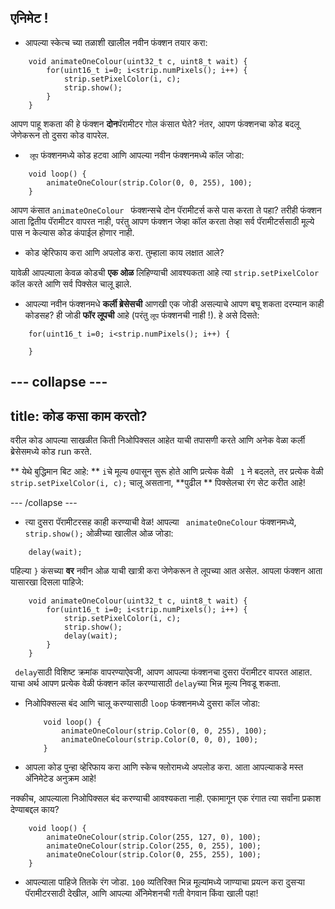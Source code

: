 ## एनिमेट !

+ आपल्या स्केत्च च्या तळाशी खालील नवीन फंक्शन तयार करा:

``` 
    void animateOneColour(uint32_t c, uint8_t wait) {
        for(uint16_t i=0; i<strip.numPixels(); i++) {
            strip.setPixelColor(i, c);
            strip.show();
        }
    }
```

आपण पाहू शकता की हे फंक्शन **दोन**पॅरामीटर गोल कंसात घेते? नंतर, आपण फंक्शनचा कोड बदलू जेणेकरून तो दुसरा कोड वापरेल.

+ ` लूप` फंक्शनमध्ये कोड हटवा आणि आपल्या नवीन फंक्शनमध्ये कॉल जोडा:

```
    void loop() {
        animateOneColour(strip.Color(0, 0, 255), 100);
    }
```

आपण कंसात `animateOneColour ` फंक्शन्सचे दोन पॅरामीटर्स कसे पास करता ते पहा? तरीही फंक्शन आता द्वितीय पॅरामीटर वापरत नाही, परंतु आपण फंक्शन जेव्हा कॉल करता तेव्हा सर्व पॅरामीटर्ससाठी मूल्ये पास न केल्यास कोड कंपाईल होणार नाही.

+ कोड व्हेरिफाय करा आणि अपलोड करा. तुम्हाला काय लक्षात आले?

यावेळी आपल्याला केवळ कोडची **एक ओळ** लिहिण्याची आवश्यकता आहे त्या `strip.setPixelColor` कॉल करते आणि सर्व पिक्सेल चालू झाले.

+ आपल्या नवीन फंक्शनमधे **कर्ली ब्रेसेसची** आणखी एक जोडी असल्याचे आपण बघू शकता दरम्यान काही कोडसह? ही जोडी **फॉर लूपची** आहे \(परंतु `लूप` फंक्शनची नाही !\). हे असे दिसते:

``` 
    for(uint16_t i=0; i<strip.numPixels(); i++) {

    }
```

--- collapse ---
---
title: कोड कसा काम करतो?
---

वरील कोड आपल्या साखळीत किती निओपिक्सल आहेत याची तपासणी करते आणि अनेक वेळा कर्ली ब्रेसेसमध्ये कोड run करते.

** येथे बुद्धिमान बिट आहे: ** `i`चे मूल्य `0`पासून सुरू होते आणि प्रत्येक वेळी ` 1` ने बदलते, तर प्रत्येक वेळी ` strip.setPixelColor(i, c);` चालू असताना, **पुढील ** पिक्सेलचा रंग सेट करीत आहे!

--- /collapse ---

+ त्या दुसरा पॅरामीटरसह काही करण्याची वेळ! आपल्या ` animateOneColour` फंक्शनमध्ये, `strip.show();` ओळीच्या खालील ओळ जोडा:

```
    delay(wait);
```

पहिल्या `}` कंसच्या **वर** नवीन ओळ याची खात्री करा जेणेकरून ते लूपच्या आत असेल. आपला फंक्शन आता यासारखा दिसला पाहिजे:

``` 
    void animateOneColour(uint32_t c, uint8_t wait) {
        for(uint16_t i=0; i<strip.numPixels(); i++) {
            strip.setPixelColor(i, c);
            strip.show();
            delay(wait);
        }
    }
```

` delay`साठी विशिष्ट क्रमांक वापरण्याऐवजी, आपण आपल्या फंक्शनचा दुसरा पॅरामीटर वापरत आहात. याचा अर्थ आपण प्रत्येक वेळी फंक्शन कॉल करण्यासाठी `delay`च्या भिन्न मूल्य निवडू शकता.

+ निओपिक्सल्स बंद आणि चालू करण्यासाठी `loop` फंक्शनमध्ये दुसरा कॉल जोडा:

    ```
        void loop() {
            animateOneColour(strip.Color(0, 0, 255), 100);
            animateOneColour(strip.Color(0, 0, 0), 100);
        }
    ```

+ आपला कोड पुन्हा व्हेरिफाय करा आणि स्केच फ्लोरामध्ये अपलोड करा. आता आपल्याकडे मस्त अ‍ॅनिमेटेड अनुक्रम आहे!

नक्कीच, आपल्याला निओपिक्सल बंद करण्याची आवश्यकता नाही. एकामागून एक रंगात त्या सर्वांना प्रकाश देण्याबद्दल काय?

```
    void loop() {
        animateOneColour(strip.Color(255, 127, 0), 100);
        animateOneColour(strip.Color(255, 0, 255), 100);
        animateOneColour(strip.Color(0, 255, 255), 100);
    }
```

+ आपल्याला पाहिजे तितके रंग जोडा. `100` व्यतिरिक्त भिन्न मूल्यांमध्ये जाण्याचा प्रयत्न करा दुसर्‍या पॅरामीटरसाठी देखील, आणि आपल्या अ‍ॅनिमेशनची गती वेगवान किंवा खाली पहा!
